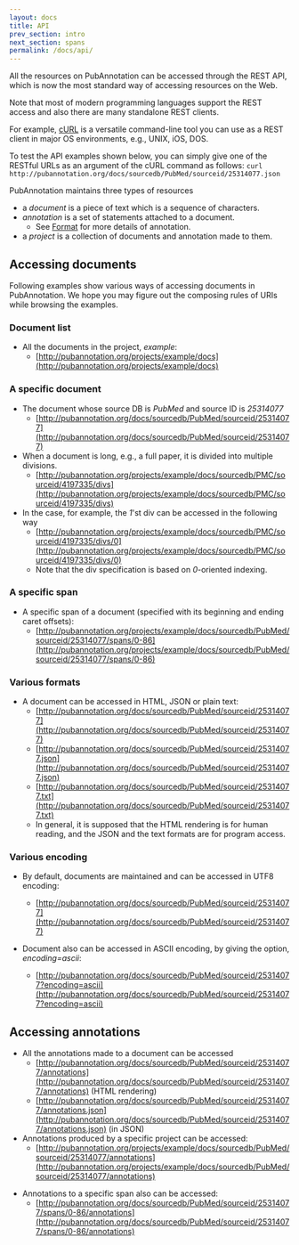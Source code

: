 ```yaml
---
layout: docs
title: API
prev_section: intro
next_section: spans
permalink: /docs/api/
---
```


All the resources on PubAnnotation can be accessed through the REST API,
which is now the most standard way of accessing resources on the Web.

Note that most of modern programming languages support the REST access and
also there are many standalone REST clients.

For example, [cURL](http://curl.haxx.se/) is a versatile command-line tool you can use as a REST client in major OS environments, e.g., UNIX, iOS, DOS.

To test the API examples shown below, you can simply give one of the RESTful URLs as an argument of the cURL command as follows:
`curl http://pubannotation.org/docs/sourcedb/PubMed/sourceid/25314077.json`

PubAnnotation maintains three types of resources

* a *document* is a piece of text which is a sequence of characters.
* *annotation* is a set of statements attached to a document.
   * See [Format]({{site.baseurl}}/docs/format/) for more details of annotation.
* a *project* is a collection of documents and annotation made to them.

## Accessing documents

Following examples show various ways of accessing documents in PubAnnotation.
We hope you may figure out the composing rules of URIs while browsing the examples.

### Document list
<!-- * All the documents in PubAnnotation
  * [http://pubannotation.org/docs](http://pubannotation.org/docs)
* All the documents from the same source DB, *PMC*
  * [http://pubannotation.org/docs/sourcedb/PMC](http://pubannotation.org/docs/sourcedb/PMC)
  * the name of source DB is case-sensitive
 -->
* All the documents in the project, *example*:
  * [http://pubannotation.org/projects/example/docs](http://pubannotation.org/projects/example/docs)

### A specific document
* The document whose source DB is *PubMed* and source ID is *25314077*
  * [http://pubannotation.org/docs/sourcedb/PubMed/sourceid/25314077](http://pubannotation.org/docs/sourcedb/PubMed/sourceid/25314077)
* When a document is long, e.g., a full paper, it is divided into multiple divisions.
  * [http://pubannotation.org/projects/example/docs/sourcedb/PMC/sourceid/4197335/divs](http://pubannotation.org/projects/example/docs/sourcedb/PMC/sourceid/4197335/divs)
* In the case, for example, the *1*'st div can be accessed in the following way
  * [http://pubannotation.org/projects/example/docs/sourcedb/PMC/sourceid/4197335/divs/0](http://pubannotation.org/projects/example/docs/sourcedb/PMC/sourceid/4197335/divs/0)
  * Note that the div specification is based on *0*-oriented indexing.

### A specific span
* A specific span of a document (specified with its beginning and ending caret offsets):
  * [http://pubannotation.org/projects/example/docs/sourcedb/PubMed/sourceid/25314077/spans/0-86](http://pubannotation.org/projects/example/docs/sourcedb/PubMed/sourceid/25314077/spans/0-86)

### Various formats
* A document can be accessed in HTML, JSON or plain text:
  * [http://pubannotation.org/docs/sourcedb/PubMed/sourceid/25314077](http://pubannotation.org/docs/sourcedb/PubMed/sourceid/25314077)
  * [http://pubannotation.org/docs/sourcedb/PubMed/sourceid/25314077.json](http://pubannotation.org/docs/sourcedb/PubMed/sourceid/25314077.json)
  * [http://pubannotation.org/docs/sourcedb/PubMed/sourceid/25314077.txt](http://pubannotation.org/docs/sourcedb/PubMed/sourceid/25314077.txt)
  * In general, it is supposed that the HTML rendering is for human reading, and the JSON and the text formats are for program access.

### Various encoding
* By default, documents are maintained and can be accessed in UTF8 encoding:
  * [http://pubannotation.org/docs/sourcedb/PubMed/sourceid/25314077](http://pubannotation.org/docs/sourcedb/PubMed/sourceid/25314077)

* Document also can be accessed in ASCII encoding, by giving the option, *encoding=ascii*:
  * [http://pubannotation.org/docs/sourcedb/PubMed/sourceid/25314077?encoding=ascii](http://pubannotation.org/docs/sourcedb/PubMed/sourceid/25314077?encoding=ascii)

## Accessing annotations
* All the annotations made to a document can be accessed
  * [http://pubannotation.org/docs/sourcedb/PubMed/sourceid/25314077/annotations](http://pubannotation.org/docs/sourcedb/PubMed/sourceid/25314077/annotations) (HTML rendering)
  * [http://pubannotation.org/docs/sourcedb/PubMed/sourceid/25314077/annotations.json](http://pubannotation.org/docs/sourcedb/PubMed/sourceid/25314077/annotations.json) (in JSON)
* Annotations produced by a specific project can be accessed:
  * [http://pubannotation.org/projects/example/docs/sourcedb/PubMed/sourceid/25314077/annotations](http://pubannotation.org/projects/example/docs/sourcedb/PubMed/sourceid/25314077/annotations)

<!-- * Annotations produced by more than one projects also can be accessed in this way:
  * [http://pubannotation.org/docs/sourcedb/PubMed/sourceid/25314077/annotations?projects=[example]](http://pubannotation.org/docs/sourcedb/PubMed/sourceid/25314077/annotations?projects=[example])
 -->

* Annotations to a specific span also can be accessed:
  * [http://pubannotation.org/docs/sourcedb/PubMed/sourceid/25314077/spans/0-86/annotations](http://pubannotation.org/docs/sourcedb/PubMed/sourceid/25314077/spans/0-86/annotations)

